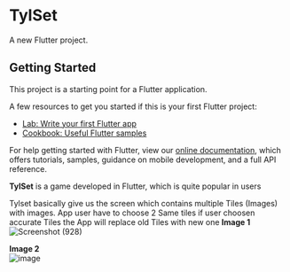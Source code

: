# TylSet

A new Flutter project.

## Getting Started

This project is a starting point for a Flutter application.

A few resources to get you started if this is your first Flutter project:

- [Lab: Write your first Flutter app](https://flutter.dev/docs/get-started/codelab)
- [Cookbook: Useful Flutter samples](https://flutter.dev/docs/cookbook)

For help getting started with Flutter, view our
[online documentation](https://flutter.dev/docs), which offers tutorials,
samples, guidance on mobile development, and a full API reference.


**TylSet** is a game developed in Flutter, which is quite popular in users

Tylset basically give us the screen which contains multiple Tiles (Images) with images. 
App user have to choose 2 Same tiles if user choosen accurate Tiles the App will replace old Tiles with new one
**Image 1**\
![Screenshot (928)](https://user-images.githubusercontent.com/45457183/139012909-1b60d6be-b811-42b3-bfbf-6652081ea8b3.png)

**Image 2**\
![image](https://user-images.githubusercontent.com/45457183/139012918-f3f13439-6ab7-49d8-b502-74fad9b7136f.png)
